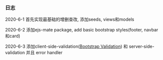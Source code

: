 ### 日志

2020-6-1 首先实现最基础的增删查改, 添加seeds, views和models

2020-6-2 添加ejs-mate package, add basic bootstrap styles(footer, navbar和card)

2020-6-3 添加client-side-validation([Bootstrap Validation](https://getbootstrap.com/docs/5.0/forms/validation/)) 和 server-side-validation 并且 error handler

